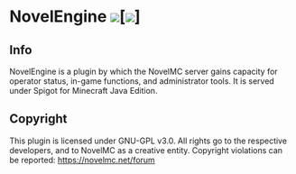 # NovelEngine [![](https://img.shields.io/travis/NovelMC/NovelEngine.svg?style=for-the-badge&logo=travis)](https://travis-ci.org/NovelMC/NovelEngine/)[![](https://img.shields.io/github/issues/NovelMC/NovelEngine.svg?style=for-the-badge&logo=github)]
## Info
NovelEngine is a plugin by which the NovelMC server gains capacity for operator status, in-game functions, and administrator tools. It is served under Spigot for Minecraft Java Edition.

## Copyright
This plugin is licensed under GNU-GPL v3.0.  All rights go to the respective developers, and to NovelMC as a creative entity.  Copyright violations can be reported: https://novelmc.net/forum
